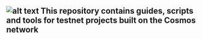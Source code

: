 ![alt text](https://ibb.co/HPSTDWp)
This repository contains guides, scripts and tools for testnet projects built on the Cosmos network
----------------------------------------------------------------------------------------------------
